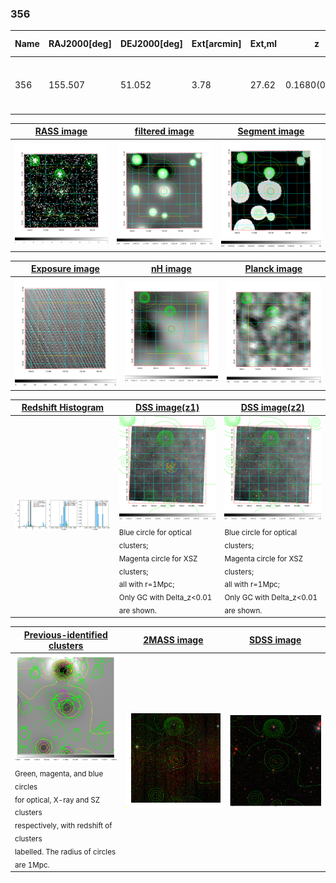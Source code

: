 <div STYLE="page-break-after: always;"></div>

### 356

|Name|RAJ2000[deg]|DEJ2000[deg] |Ext[arcmin]| Ext,ml | z | z_src| C|GC(XSZ,Delta_z<0.01)| GC(OPT,Delta_z<0.01)|GC| R_sig[arcmin] | R500[arcmin] | R500[Mpc]| CRsig[c/s] | CR500[c/s] |L500[1E44 erg/s]|F500[1E-12 erg/s/cm^2]| M500[1E14 Msun]|Tx[keV]|Cnt_sig|Beta|Rc[arcmin]|Comment|Alias|
|---|---|---|---|---|---|------|---|--------|---------|----------|---|---|---|---|---|---|---|---|---|---|---|---|---|---|
|356| 155.507| 51.052| 3.78| 27.62| 0.1680(0.005)| z1, z_xsz| B| F20, SPI| -| C, F20, N, SPI, W| 12.700| 5.766| 0.993| 0.145(0.029)| 0.133(0.026)| 2.138(0.373)| 2.740(0.478)| 3.28(0.28)| 4.70(0.25)| 87.1| 0.712(-0.146+0.181)| 4.846(-1.649+1.682)| -| t181|

|[RASS image](../image/356/356_img.pdf)|[filtered image](../image/356/356_fil.pdf)|[Segment image](../image/356/356_seg.pdf)|
|-------------------|--------------------|-------------------|
| <img src="../image/356/356_img.png" width="300">  | <img src="../image/356/356_fil.png" width="300">   | <img src="../image/356/356_seg.png" width="300">  |

|[Exposure image](../image/356/356_mex.pdf)| [nH image](../image/356/356_nh.pdf)| [Planck image](../image/356/356_p.pdf)|
|-------------------|--------------------|-------------------|
|<img src="../image/356/356_mex.png" width="300">   | <img src="../image/356/356_nh.png" width="300">    | <img src="../image/356/356_p.png" width="300"> |

|[Redshift Histogram](../image/356/356_zg.pdf) | [DSS image(z1)](../image/356/356_dss_z1.pdf)      |  [DSS image(z2)](../image/356/356_dss_z2.pdf)    |
|-------------------|--------------------|-------------------|
|<img src="../image/356/356_zg.png" width="300"> |<img src="../image/356/356_dss_z1.png" width="300"> <sub><br>Blue circle for optical clusters; <br>Magenta circle for XSZ clusters; <br>all with r=1Mpc; <br>Only GC with Delta_z<0.01 are shown. </sub>| <img src="../image/356/356_dss_z2.png" width="300"><sub><br>Blue circle for optical clusters; <br>Magenta circle for XSZ clusters; <br>all with r=1Mpc; <br>Only GC with Delta_z<0.01 are shown. </sub> |

|[Previous-identified clusters](../image/356/356_gc.pdf) | [2MASS image](../image/356/356_2mass.pdf)      |[SDSS image](../image/356/356_sdss.pdf)   |
|-------------------|-------------------|-------------------|
|<img src=../image/356/356_gc.png width="300"> <br><sub>Green, magenta, and blue circles <br>for optical, X-ray and SZ clusters <br>respectively, with redshift of clusters <br>labelled. The radius of circles <br>are 1Mpc.</sub>|<img src="../image/356/356_2mass.png" width="300">  | <img src="../image/356/356_sdss.png" width="300">  |




